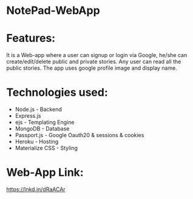# NotePad-WebApp

# Features:

It is a Web-app where a user can signup or login via Google, he/she can create/edit/delete public and private stories. Any user can read all the public stories. The app uses google profile image and display name.

# Technologies used:

   * Node.js - Backend
   * Express.js
   * ejs - Templating Engine
   * MongoDB - Database
   * Passport.js - Google Oauth20 & sessions & cookies
   * Heroku - Hosting
   * Materialize CSS - Styling

# Web-App Link:
https://lnkd.in/dRaACAr
